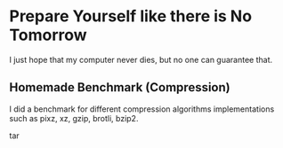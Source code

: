 Prepare Yourself like there is No Tomorrow
==========================================
I just hope that my computer never dies, but no one can guarantee that.

Homemade Benchmark (Compression)
--------------------------------
I did a benchmark for different compression algorithms implementations such as pixz, xz, gzip, brotli, bzip2.

tar
